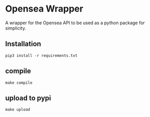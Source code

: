 # Opensea Wrapper

A wrapper for the Opensea API to be used as a python package for simplicity.

## Installation
`pip3 install -r requirements.txt`

## compile
`make compile`

## upload to pypi
`make upload`
